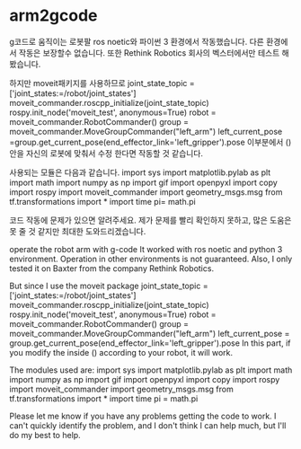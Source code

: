 # arm2gcode
g코드로 움직이는 로봇팔
ros noetic와 파이썬 3 환경에서 작동했습니다.
다른 환경에서 작동은 보장할수 없습니다.
또한 Rethink Robotics 회사의 벡스터에서만 테스트 해봤습니다.

하지만 moveit패키지를 사용하므로 
joint_state_topic = ['joint_states:=/robot/joint_states']
moveit_commander.roscpp_initialize(joint_state_topic)
rospy.init_node('moveit_test', anonymous=True)
robot = moveit_commander.RobotCommander()
group = moveit_commander.MoveGroupCommander("left_arm")
left_current_pose =group.get_current_pose(end_effector_link='left_gripper').pose
이부분에서 ()안을 자신의 로봇에 맞춰서 수정 한다면 작동할 것 같습니다.

 
사용되는 모듈은 다음과 같습니다.
import sys
import matplotlib.pylab as plt
import math
import numpy as np
import gif
import openpyxl
import copy
import rospy
import moveit_commander
import geometry_msgs.msg
from tf.transformations import *
import time
pi= math.pi

코드 작동에 문제가 있으면 알려주세요.
제가 문제를 빨리 확인하지 못하고, 많은 도움은 못 줄 것 같지만 최대한 도와드리겠습니다.


operate the robot arm with g-code
It worked with ros noetic and python 3 environment.
Operation in other environments is not guaranteed.
Also, I only tested it on Baxter from the company Rethink Robotics.

But since I use the moveit package
joint_state_topic = ['joint_states:=/robot/joint_states']
moveit_commander.roscpp_initialize(joint_state_topic)
rospy.init_node('moveit_test', anonymous=True)
robot = moveit_commander.RobotCommander()
group = moveit_commander.MoveGroupCommander("left_arm")
left_current_pose = group.get_current_pose(end_effector_link='left_gripper').pose
In this part, if you modify the inside () according to your robot, it will work.

 
The modules used are:
import sys
import matplotlib.pylab as plt
import math
import numpy as np
import gif
import openpyxl
import copy
import rospy
import moveit_commander
import geometry_msgs.msg
from tf.transformations import *
import time
pi = math.pi

Please let me know if you have any problems getting the code to work.
I can't quickly identify the problem, and I don't think I can help much, but I'll do my best to help.
